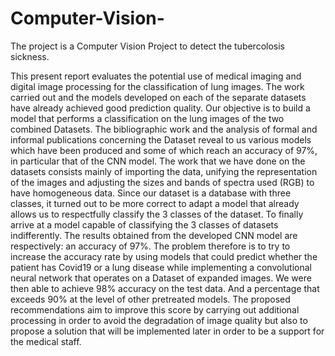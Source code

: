 # Computer-Vision-
The project is a Computer Vision Project to detect the tubercolosis sickness. 

This present report evaluates the potential use of medical imaging and digital image processing for the classification of lung images.
The work carried out and the models developed on each of the separate datasets have already achieved good prediction quality. Our objective is to build a model that performs a classification on the lung images of the two combined Datasets.
The bibliographic work and the analysis of formal and informal publications concerning the Dataset reveal to us various models which have been produced and some of which reach an accuracy of 97%, in particular that of the CNN model.
The work that we have done on the datasets consists mainly of importing the data, unifying the representation of the images and adjusting the sizes and bands of spectra used (RGB) to have homogeneous data.
Since our dataset is a database with three classes, it turned out to be more correct to adapt a model that already allows us to respectfully classify the 3 classes of the dataset. To finally arrive at a model capable of classifying the 3 classes of datasets indifferently.
The results obtained from the developed CNN model are respectively: an accuracy of 97%. The problem therefore is to try to increase the accuracy rate by using models that could predict whether the patient has Covid19 or a lung disease while implementing a convolutional neural network that operates on a Dataset of expanded images.
We were then able to achieve 98% accuracy on the test data. And a percentage that exceeds 90% at the level of other pretreated models. The proposed recommendations aim to improve this score by carrying out additional processing in order to avoid the degradation of image quality but also to propose a solution that will be implemented later in order to be a support for the medical staff.
